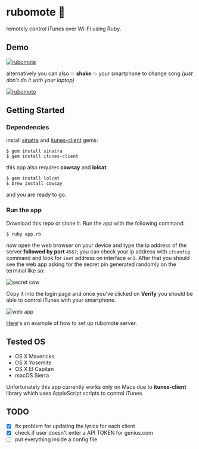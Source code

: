 # rubomote :musical_note:

remotely control iTunes over Wi-Fi using Ruby.

## Demo

[![rubomote](https://thumbs.gfycat.com/FakeDistantBorderterrier-size_restricted.gif)](https://gfycat.com/FakeDistantBorderterrier)

alternatively you can also :boom: **shake** :boom: your smartphone to change song *(just don't do it with your laptop)*

[![rubomote](https://thumbs.gfycat.com/LinearFeistyIndigowingedparrot-size_restricted.gif)](https://gfycat.com/LinearFeistyIndigowingedparrot)

## Getting Started
### Dependencies

install [sinatra](http://www.sinatrarb.com/) and [itunes-client](https://github.com/katsuma/itunes-client) gems:

```
$ gem install sinatra
$ gem install itunes-client
```

this app also requires **cowsay** and **lolcat**:

```
$ gem install lolcat
$ brew install cowsay
```

and you are ready to go.

### Run the app

Download this repo or clone it. Run the app with the following command:

```
$ ruby app.rb
```

now open the web browser on your device and type the ip address of the server **followed by port** `4567`; you can check your ip address with `ifconfig` command and look for `inet` address on interface `en1`. After that you should see the web app asking for the secret pin generated randomly on the terminal like so:

![secret cow](http://i.imgur.com/BS7vY9p.png)

Copy it into the login page and once you've clicked on **Verify** you should be able to control iTunes with your smartphone.

![web app](http://i.imgur.com/TJ81IXL.jpg)

[Here](https://asciinema.org/a/120635)'s an example of how to set up rubomote server.

## Tested OS

* OS X Mavericks
* OS X Yosemite
* OS X El Capitan
* macOS Sierra

Unfortunately this app currently works only on Macs due to **itunes-client** library which uses AppleScript scripts to control iTunes.

## TODO

- [x] fix problem for updating the lyrics for each client
- [x] check if user doesn't enter a API TOKEN for genius.com
- [ ] put everything inside a config file
